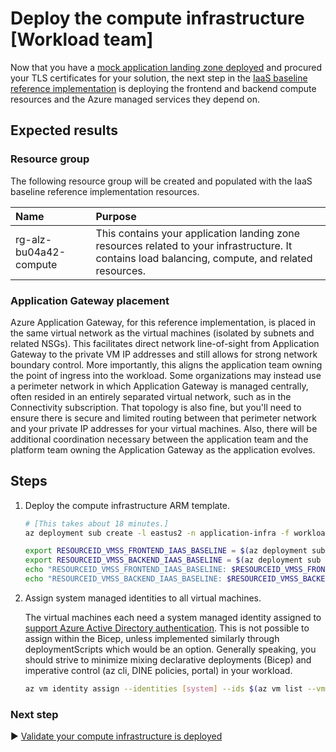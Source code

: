 # Deploy the compute infrastructure [Workload team]

Now that you have a [mock application landing zone deployed](./04-subscription-vending-execute.md) and procured your TLS certificates for your solution, the next step in the [IaaS baseline reference implementation](./README.md) is deploying the frontend and backend compute resources and the Azure managed services they depend on.

## Expected results

### Resource group

The following resource group will be created and populated with the IaaS baseline reference implementation resources.

| Name                   | Purpose                                   |
| :--------------------- | :---------------------------------------- |
| rg-alz-bu04a42-compute | This contains your application landing zone resources related to your infrastructure. It contains load balancing, compute, and related resources. |

### Application Gateway placement

Azure Application Gateway, for this reference implementation, is placed in the same virtual network as the virtual machines (isolated by subnets and related NSGs). This facilitates direct network line-of-sight from Application Gateway to the private VM IP addresses and still allows for strong network boundary control. More importantly, this aligns the application team owning the point of ingress into the workload. Some organizations may instead use a perimeter network in which Application Gateway is managed centrally, often resided in an entirely separated virtual network, such as in the Connectivity subscription. That topology is also fine, but you'll need to ensure there is secure and limited routing between that perimeter network and your private IP addresses for your virtual machines. Also, there will be additional coordination necessary between the application team and the platform team owning the Application Gateway as the application evolves.

## Steps

1. Deploy the compute infrastructure ARM template.

   ```bash
   # [This takes about 18 minutes.]
   az deployment sub create -l eastus2 -n application-infra -f workload-team/main.bicep -p targetVnetResourceId=${RESOURCEID_VNET_SPOKE_IAAS_BASELINE} location=eastus2 appGatewayListenerCertificate=${APP_GATEWAY_LISTENER_CERTIFICATE_IAAS_BASELINE} vmssWildcardTlsPublicCertificate=${VMSS_WILDCARD_CERTIFICATE_BASE64_IAAS_BASELINE} vmssWildcardTlsPublicAndKeyCertificates=${VMSS_WILDCARD_CERT_PUBLIC_PRIVATE_KEYS_BASE64_IAAS_BASELINE}

   export RESOURCEID_VMSS_FRONTEND_IAAS_BASELINE = $(az deployment sub show -n application --query properties.outputs.frontendVmssResourceId.value -o tsv)
   export RESOURCEID_VMSS_BACKEND_IAAS_BASELINE = $(az deployment sub show -n application --query properties.outputs.backendVmssResourceId.value -o tsv)
   echo "RESOURCEID_VMSS_FRONTEND_IAAS_BASELINE: $RESOURCEID_VMSS_FRONTEND_IAAS_BASELINE"
   echo "RESOURCEID_VMSS_BACKEND_IAAS_BASELINE: $RESOURCEID_VMSS_BACKEND_IAAS_BASELINE"
   ```

1. Assign system managed identities to all virtual machines.

   The virtual machines each need a system managed identity assigned to [support Azure Active Directory authentication](https://learn.microsoft.com/azure/active-directory/devices/howto-vm-sign-in-azure-ad-linux#virtual-machine). This is not possible to assign within the Bicep, unless implemented similarly through deploymentScripts which would be an option. Generally speaking, you should strive to minimize mixing declarative deployments (Bicep) and imperative control (az cli, DINE policies, portal) in your workload.

   ```bash
   az vm identity assign --identities [system] --ids $(az vm list --vmss ${RESOURCEID_VMSS_FRONTEND_IAAS_BASELINE} --query '[[].id]' -o tsv)  $(az vm list --vmss ${RESOURCEID_VMSS_BACKEND_IAAS_BASELINE} --query '[[].id]' -o tsv)
   ```

### Next step

:arrow_forward: [Validate your compute infrastructure is deployed](./07-bootstrap-validation.md)
